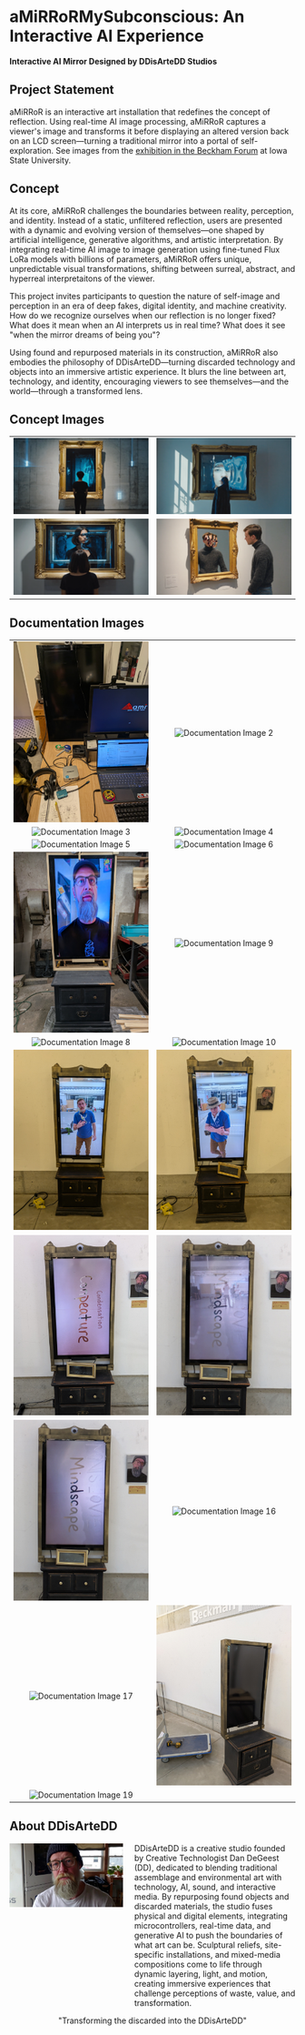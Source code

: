 # aMiRRoRMySubconscious: An Interactive AI Experience

**Interactive AI Mirror Designed by DDisArteDD Studios**

## Project Statement

aMiRRoR is an interactive art installation that redefines the concept of reflection. Using real-time AI image processing, aMiRRoR captures a viewer's image and transforms it before displaying an altered version back on an LCD screen—turning a traditional mirror into a portal of self-exploration. See images from the [exhibition in the Beckham Forum](https://photos.google.com/share/AF1QipNUr9BYpaATZitNYJko89mUyurav565MYMcF1k2PxpekZvOGj6pMhTUbeYuwGPBAg?pli=1&key=OWtQMmFweTBBUlpzaW4wQWFfb08wR0oxTWZHSk93) at Iowa State University.

## Concept

At its core, aMiRRoR challenges the boundaries between reality, perception, and identity. Instead of a static, unfiltered reflection, users are presented with a dynamic and evolving version of themselves—one shaped by artificial intelligence, generative algorithms, and artistic interpretation. By integrating real-time AI image to image generation using fine-tuned Flux LoRa models with billions of parameters, aMiRRoR offers unique, unpredictable visual transformations, shifting between surreal, abstract, and hyperreal interpretaitons of the viewer.

This project invites participants to question the nature of self-image and perception in an era of deep fakes, digital identity, and machine creativity. How do we recognize ourselves when our reflection is no longer fixed? What does it mean when an AI interprets us in real time? What does it see "when the mirror dreams of being you"?

Using found and repurposed materials in its construction, aMiRRoR also embodies the philosophy of DDisArteDD—turning discarded technology and objects into an immersive artistic experience. It blurs the line between art, technology, and identity, encouraging viewers to see themselves—and the world—through a transformed lens.

## Concept Images

| | |
|:---:|:---:|
| ![Concept Image 1](images/concept00.png) | ![Concept Image 2](images/concept01.png) |
| ![Concept Image 3](images/concept02.png) | ![Concept Image 4](images/concept03.png) |

## Documentation Images

| | |
|:---:|:---:|
| ![Documentation Image 1](images/document1.png) | ![Documentation Image 2](images/document2.png) |
| ![Documentation Image 3](images/document3.png) | ![Documentation Image 4](images/document4.png) |
| ![Documentation Image 5](images/document5.png) | ![Documentation Image 6](images/document6.png) |
| ![Documentation Image 7](images/document7.png) | ![Documentation Image 9](images/document9.png) |
| ![Documentation Image 8](images/document8.png) | ![Documentation Image 10](images/document10.png) |
| ![Documentation Image 11](images/document11.png) | ![Documentation Image 12](images/document12.png) |
| ![Documentation Image 13](images/document13.png) | ![Documentation Image 14](images/document14.png) |
| ![Documentation Image 15](images/document15.png) | ![Documentation Image 16](images/document16.png) |
| ![Documentation Image 17](images/document17.png) | ![Documentation Image 18](images/document18.png) |
| ![Documentation Image 19](images/document19.png) | |

## About DDisArteDD

<div style="display: flex; align-items: flex-start; gap: 20px;">
    <img src="images/DD.png" alt="DDisArteDD" style="width: 200px;">
    <div>
        DDisArteDD is a creative studio founded by Creative Technologist Dan DeGeest (DD), dedicated to blending traditional assemblage and environmental art with technology, AI, sound, and interactive media. By repurposing found objects and discarded materials, the studio fuses physical and digital elements, integrating microcontrollers, real-time data, and generative AI to push the boundaries of what art can be. Sculptural reliefs, site-specific installations, and mixed-media compositions come to life through dynamic layering, light, and motion, creating immersive experiences that challenge perceptions of waste, value, and transformation.
    </div>
</div>

<p></p>
<p></p>

<center>"Transforming the discarded into the DDisArteDD"</center>
